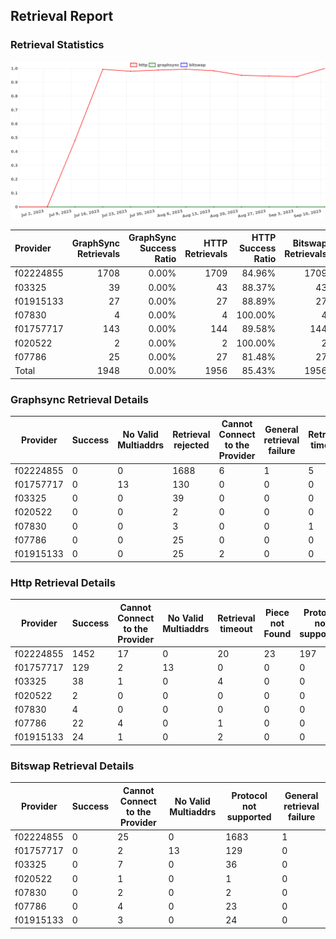 ## Retrieval Report
### Retrieval Statistics
<img src="https://raw.githubusercontent.com/data-preservation-programs/filplus-checker-assets/main/filecoin-project/filecoin-plus-large-datasets/issues/1727/1694399543984.png"/>

| Provider  | GraphSync Retrievals | GraphSync Success Ratio | HTTP Retrievals | HTTP Success Ratio | Bitswap Retrievals | Bitswap Success Ratio |
| :-------- | -------------------: | ----------------------: | --------------: | -----------------: | -----------------: | --------------------: |
| f02224855 |                 1708 |                   0.00% |            1709 |             84.96% |               1709 |                 0.00% |
| f03325    |                   39 |                   0.00% |              43 |             88.37% |                 43 |                 0.00% |
| f01915133 |                   27 |                   0.00% |              27 |             88.89% |                 27 |                 0.00% |
| f07830    |                    4 |                   0.00% |               4 |            100.00% |                  4 |                 0.00% |
| f01757717 |                  143 |                   0.00% |             144 |             89.58% |                144 |                 0.00% |
| f020522   |                    2 |                   0.00% |               2 |            100.00% |                  2 |                 0.00% |
| f07786    |                   25 |                   0.00% |              27 |             81.48% |                 27 |                 0.00% |
| Total     |                 1948 |                   0.00% |            1956 |             85.43% |               1956 |                 0.00% |

### Graphsync Retrieval Details
| Provider  | Success | No Valid Multiaddrs | Retrieval rejected | Cannot Connect to the Provider | General retrieval failure | Retrieval timeout | Unconfirmed block transfer |
| --------- | ------- | ------------------- | ------------------ | ------------------------------ | ------------------------- | ----------------- | -------------------------- |
| f02224855 | 0       | 0                   | 1688               | 6                              | 1                         | 5                 | 8                          |
| f01757717 | 0       | 13                  | 130                | 0                              | 0                         | 0                 | 0                          |
| f03325    | 0       | 0                   | 39                 | 0                              | 0                         | 0                 | 0                          |
| f020522   | 0       | 0                   | 2                  | 0                              | 0                         | 0                 | 0                          |
| f07830    | 0       | 0                   | 3                  | 0                              | 0                         | 1                 | 0                          |
| f07786    | 0       | 0                   | 25                 | 0                              | 0                         | 0                 | 0                          |
| f01915133 | 0       | 0                   | 25                 | 2                              | 0                         | 0                 | 0                          |

### Http Retrieval Details
| Provider  | Success | Cannot Connect to the Provider | No Valid Multiaddrs | Retrieval timeout | Piece not Found | Protocol not supported |
| --------- | ------- | ------------------------------ | ------------------- | ----------------- | --------------- | ---------------------- |
| f02224855 | 1452    | 17                             | 0                   | 20                | 23              | 197                    |
| f01757717 | 129     | 2                              | 13                  | 0                 | 0               | 0                      |
| f03325    | 38      | 1                              | 0                   | 4                 | 0               | 0                      |
| f020522   | 2       | 0                              | 0                   | 0                 | 0               | 0                      |
| f07830    | 4       | 0                              | 0                   | 0                 | 0               | 0                      |
| f07786    | 22      | 4                              | 0                   | 1                 | 0               | 0                      |
| f01915133 | 24      | 1                              | 0                   | 2                 | 0               | 0                      |

### Bitswap Retrieval Details
| Provider  | Success | Cannot Connect to the Provider | No Valid Multiaddrs | Protocol not supported | General retrieval failure |
| --------- | ------- | ------------------------------ | ------------------- | ---------------------- | ------------------------- |
| f02224855 | 0       | 25                             | 0                   | 1683                   | 1                         |
| f01757717 | 0       | 2                              | 13                  | 129                    | 0                         |
| f03325    | 0       | 7                              | 0                   | 36                     | 0                         |
| f020522   | 0       | 1                              | 0                   | 1                      | 0                         |
| f07830    | 0       | 2                              | 0                   | 2                      | 0                         |
| f07786    | 0       | 4                              | 0                   | 23                     | 0                         |
| f01915133 | 0       | 3                              | 0                   | 24                     | 0                         |
